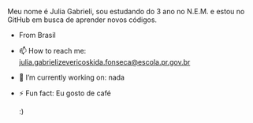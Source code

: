 Meu nome é Julia Gabrieli, sou estudando do 3 ano no N.E.M. e estou no GitHub em busca de aprender novos códigos.

- From Brasil 

- 📫 How to reach me: julia.gabrielizevericoskida.fonseca@escola.pr.gov.br
- 🔭 I’m currently working on: nada
- ⚡ Fun fact: Eu gosto de café

  :)

